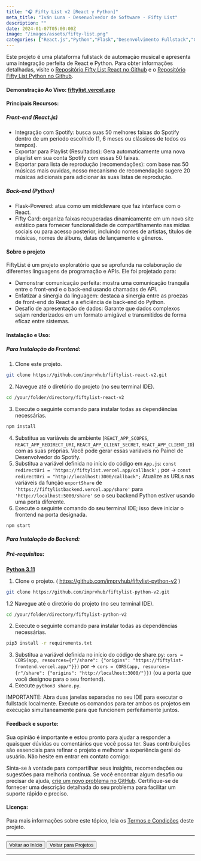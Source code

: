 ```yaml
---
title: "🎧 Fifty List v2 [React y Python]"
meta_title: "Iván Luna - Desenvolvedor de Software - Fifty List"
description: ""
date: 2024-01-07T05:00:00Z
image: "/images/assets/fifty-list.png"
categories: ["React.js","Python","Flask","Desenvolvimento Fullstack","Google Cloud Storage","PostgreSQL", "Supabase", "Implantação Vercel"]
---
```


Este projeto é uma plataforma fullstack de automação musical e apresenta uma integração perfeita de React e Python. Para obter informações detalhadas, visite o [Repositório Fifty List React no Github](https://github.com/imprvhub/fiftylist-react-v2/) e o [Repositório Fifty List Python no Github](https://github.com/imprvhub/fiftylist-python-v2/).

#### Demonstração Ao Vivo: [fiftylist.vercel.app](https://fiftylist.vercel.app/)

#### Principais Recursos:

##### Front-end (React.js)
- Integração com Spotify: busca suas 50 melhores faixas do Spotify dentro de um período escolhido (1, 6 meses ou clássicos de todos os tempos).
- Exportar para Playlist (Resultados): Gera automaticamente uma nova playlist em sua conta Spotify com essas 50 faixas.
- Exportar para lista de reprodução (recomendações): com base nas 50 músicas mais ouvidas, nosso mecanismo de recomendação sugere 20 músicas adicionais para adicionar às suas listas de reprodução.

##### Back-end (Python)
- Flask-Powered: atua como um middleware que faz interface com o React.
- Fifty Card: organiza faixas recuperadas dinamicamente em um novo site estático para fornecer funcionalidade de compartilhamento nas mídias sociais ou para acesso posterior, incluindo nomes de artistas, títulos de músicas, nomes de álbuns, datas de lançamento e gêneros.

#### Sobre o projeto

FiftyList é um projeto exploratório que se aprofunda na colaboração de diferentes linguagens de programação e APIs. Ele foi projetado para:
- Demonstrar comunicação perfeita: mostra uma comunicação tranquila entre o front-end e o back-end usando chamadas de API.
- Enfatizar a sinergia da linguagem: destaca a sinergia entre as proezas de front-end do React e a eficiência de back-end do Python.
- Desafio de apresentação de dados: Garante que dados complexos sejam renderizados em um formato amigável e transmitidos de forma eficaz entre sistemas.

#### Instalação e Uso:

##### Para Instalação do Frontend:
1. Clone este projeto.
 ```bash
git clone https://github.com/imprvhub/fiftylist-react-v2.git

```
2. Navegue até o diretório do projeto (no seu terminal IDE).
```bash
cd /your/folder/directory/fiftylist-react-v2
```
3. Execute o seguinte comando para instalar todas as dependências necessárias.
```bash
npm install
```
4. Substitua as variáveis de ambiente (`REACT_APP_SCOPES`, `REACT_APP_REDIRECT_URI`, `REACT_APP_CLIENT_SECRET`, `REACT_APP_CLIENT_ID`) com as suas próprias. Você pode gerar essas variáveis no Painel de Desenvolvedor do Spotify.
5. Substitua a variável definida no início do código em `App.js`:
   `const redirectUri = 'https://fiftylist.vercel.app/callback';` por -> `const redirectUri = "http://localhost:3000/callback";`
   Atualize as URLs nas variáveis da função `exportShare` de `'https://fiftylistbackend.vercel.app/share'` para `'http://localhost:5000/share'` se o seu backend Python estiver usando uma porta diferente.
6. Execute o seguinte comando do seu terminal IDE; isso deve iniciar o frontend na porta designada.

```bash
npm start
```

##### Para Instalação do Backend:
##### Pré-requisitos:
[**Python 3.11**](https://www.python.org/downloads/release/python-3110/)

1. Clone o projeto. ( https://github.com/imprvhub/fiftylist-python-v2 )
 ```bash
git clone https://github.com/imprvhub/fiftylist-python-v2.git
```

1.2 Navegue até o diretório do projeto (no seu terminal IDE).
```bash
cd /your/folder/directory/fiftylist-python-v2
```
2. Execute o seguinte comando para instalar todas as dependências necessárias.
```bash
pip3 install -r requirements.txt
```
3. Substitua a variável definida no início do código de share.py: `cors = CORS(app, resources={r"/share": {"origins": "https://fiftylist-frontend.vercel.app/"}})` por ->  `cors = CORS(app, resources={r"/share": {"origins": "http://localhost:3000/"}})` (ou a porta que você designou para o seu frontend).
4. Execute `python3 share.py`.
   
IMPORTANTE: Abra duas janelas separadas no seu IDE para executar o fullstack localmente. Execute os comandos para ter ambos os projetos em execução simultaneamente para que funcionem perfeitamente juntos.

#### Feedback e suporte:
Sua opinião é importante e estou pronto para ajudar a responder a quaisquer dúvidas ou comentários que você possa ter. Suas contribuições são essenciais para refinar o projeto e melhorar a experiência geral do usuário. Não hesite em entrar em contato comigo:

Sinta-se à vontade para compartilhar seus insights, recomendações ou sugestões para melhoria contínua. Se você encontrar algum desafio ou precisar de ajuda, [crie um novo problema no GitHub](https://github.com/imprvhub/fiftylist-react-v2/issues/new). Certifique-se de fornecer uma descrição detalhada do seu problema para facilitar um suporte rápido e preciso.

#### Licença:
Para mais informações sobre este tópico, leia os [Termos e Condições](https://fiftylist.vercel.app/html/termsandconditions.html) deste projeto.

---
<div class="flex justify-between">
      <button class="btn btn-primary" onclick="window.location.href='/';">Voltar ao Início</button>
      <button class="btn btn-primary" onclick="window.location.href='/projetos';">Voltar para Projetos</button>     
</div>

---
